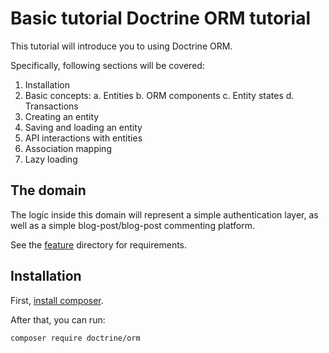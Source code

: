 # Basic tutorial Doctrine ORM tutorial

This tutorial will introduce you to using Doctrine ORM.

Specifically, following sections will be covered:

 1. Installation
 2. Basic concepts:
     a. Entities
     b. ORM components
     c. Entity states
     d. Transactions
 3. Creating an entity
 4. Saving and loading an entity
 5. API interactions with entities
 6. Association mapping
 7. Lazy loading

## The domain

The logic inside this domain will represent a simple authentication
layer, as well as a simple blog-post/blog-post commenting platform.

See the [feature](feature) directory for requirements.

## Installation

First, [install composer](https://getcomposer.org/download/).

After that, you can run:

```sh
composer require doctrine/orm
```
